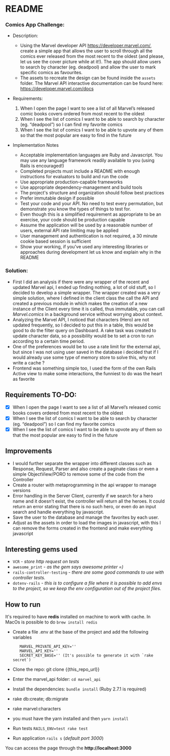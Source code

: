 # README

### Comics App Challenge:

- Description:
    - Using the Marvel developer API ​https://developer.marvel.com/​, create a simple app that allows the user to scroll through all the  comics ever released from the most recent to the oldest (and please, let us see the cover picture while at it!). The app should allow users to search by character (eg. ​deadpool​) and allow the user to mark specific comics as favourites.
    - The assets to recreate the design can be found inside the `assets` folder. The Marvel API interactive documentation can be found here:
    https://developer.marvel.com/docs

- Requirements:
    1. When I open the page I want to see a list of all Marvel’s released comic books covers ordered from most recent to the oldest
    2. When I see the list of comics I want to be able to search by character (eg. ​“deadpool”​) so I can find my favorite comics
    3. When I see the list of comics I want to be able to upvote any of them so that the most popular are easy to find in the future

- Implementation Notes
  -  Acceptable implementation languages are Ruby and Javascript. You may use any language framework readily available to you (using Rails is encouraged!)
  -  Completed projects must include a README with enough instructions for evaluators to build and run the code
  -  Use appropriate production-capable frameworks
  -  Use appropriate dependency-management and build tools
  -  The project's structure and organization should follow best practices
  -  Prefer immutable design if possible
  -  Test your code and your API. No need to test every permutation, but demonstrate you know the types of things to test for.
  -  Even though this is a simplified requirement as appropriate to be an exercise, your code should be production capable
  -  Assume the application will be used by a reasonable number of users, external API rate limiting may be applied
  -  User management and authentication is not required, a 30 minute cookie based session is sufficient
  -  Show your working, if you've used any interesting libraries or approaches during development let us know and explain why in the README


### Solution:

  - First I did an analysis if there were any wrapper of the recent and updated Marvel api, I ended up finding nothing, a lot of old stuff, so I decided to develop a simple wrapper. The wrapper created was a very simple solution, where I defined in the client class the call the API and created a previous module in which makes the creation of a new instance of the Client every time it is called, thus immutable, you can call *Marvel.comics* in a background service without worrying about context.
  - Analyzing the Marvel API, I noticed that characters (Hero) are not updated frequently, so I decided to put this in a table, this would be good to do the filter query on Dashboard. A rake task was created to update character data, so a possibility would be to set a cron to run according to a certain time period.
  - One of the preferences would be to use a rate limit for the external api, but since I was not using user saved in the database i decided that if I would already use some type of memory store to solve this, why not write a cache ?
  - Frontend was something simple too, I used the form of the own Rails Active view to make some interactions, the funniest to do was the heart as favorite


## Requirements TO-DO:
   - [x] When I open the page I want to see a list of all Marvel’s released comic books covers ordered from most recent to the oldest
   - [x] When I see the list of comics I want to be able to search by character (eg. ​“deadpool”​) so I can find my favorite comics
   - [x] When I see the list of comics I want to be able to upvote any of them so that the most popular are easy to find in the future

## Improvements

  - I would further separate the wrapper into different classes such as Response, Request, Parser and also create a paginate class or even a simple ObjectView/PORO to remove some of the code from the Controller
  - Create a router with metaprogramming in the api wrapper to manage versions
  - Error handling in the Server Client, currently if we search for a hero name and it doesn’t exist, the controller will return all the heroes. It could return an error stating that there is no such hero, or even do an input search and handle everything by javascript.
  - Save the user to the database and manage the favorites by each user.
  - Adjust as the assets in order to load the images in javascript, with this I can remove the forms created in the frontend and make everything javascript

## Interesting gems used

 - `VCR` - *store http request on tests*
 - `awesome_print` - *as the gem says awesome printer =)*
 - `rails-controller-testing` - *there are some good commands to use with controller tests.*
 - `dotenv-rails` - *this is to configure a file where it is possible to add envs to the project, so we keep the env configuration out of the project files.*

## How to run

It's required to have **redis** installed on machine to work with cache.
In MacOs is possible to do `brew install redis`


- Create a file .env at the base of the project and add the following variables

		 MARVEL_PRIVATE_API_KEY=''
		 MARVEL_API_KEY=''
		 SECRET_KEY_BASE='' (It's possible to generate it with `rake secret`)

- Clone the repo: git clone {{this_repo_url}}
- Enter the marvel_api folder: `cd marvel_api`
- Install the dependencies: `bundle install` (Ruby 2.7.1 is required)
- rake db:create; db:migrate
- rake marvel:characters
- you must have the yarn installed and then `yarn install`
- Run tests `RAILS_ENV=test rake test`
- Run application `rails s` (*default port 3000*)


You can access the page through the **http://localhost:3000**
